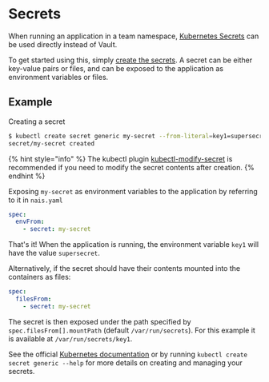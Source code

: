 # Secrets

When running an application in a team namespace,
[Kubernetes Secrets] can be used directly instead of Vault.

To get started using this, simply [create the secrets]. A secret can be either key-value pairs or files, and can be
exposed to the application as environment variables or files.

## Example

Creating a secret

```bash
$ kubectl create secret generic my-secret --from-literal=key1=supersecret
secret/my-secret created
```

{% hint style="info" %}
The kubectl plugin [kubectl-modify-secret] is recommended if you need to modify the secret contents after creation.
{% endhint %}

Exposing `my-secret` as environment variables to the application by referring to it in `nais.yaml`

```yaml
spec:
  envFrom:
    - secret: my-secret
```

That's it! When the application is running, the environment variable `key1` will have the value `supersecret`.

Alternatively, if the secret should have their contents mounted into the containers as files:

```yaml
spec:
  filesFrom:
    - secret: my-secret
```

The secret is then exposed under the path specified by `spec.filesFrom[].mountPath` (default `/var/run/secrets`). 
For this example it is available at `/var/run/secrets/key1`.

See the official [Kubernetes documentation][Kubernetes secrets] or by running `kubectl create secret generic --help`
for more details on creating and managing your secrets.

[Kubernetes Secrets]: https://kubernetes.io/docs/concepts/configuration/secret
[create the secrets]: https://kubernetes.io/docs/concepts/configuration/secret/#creating-your-own-secrets
[kubectl-modify-secret]: https://github.com/rajatjindal/kubectl-modify-secret
